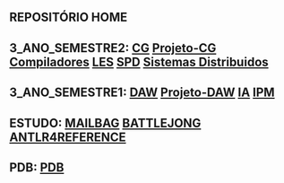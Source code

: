 ## REPOSITÓRIO HOME
## 3_ANO_SEMESTRE2: [CG](https://github.com/kaiser76936/CG.git) [Projeto-CG](https://github.com/AfonsoNG03/ProjetoCG.git) [Compiladores](https://github.com/kaiser76936/Compiladores.git) [LES](https://github.com/Nickurama/doccano.git) [SPD](https://github.com/kaiser76936/SPD.git) [Sistemas Distribuidos](https://github.com/kaiser76936/SD.git)
## 3_ANO_SEMESTRE1: [DAW](https://github.com/kaiser76936/DAW.git) [Projeto-DAW](https://github.com/kaiser76936/Projeto-DAW.git) [IA](https://github.com/kaiser76936/IA.git) [IPM](https://github.com/kaiser76936/IPM.git)
## ESTUDO: [MAILBAG](https://github.com/kaiser76936/Mailbag.git)  [BATTLEJONG](https://github.com/kaiser76936/BattleJong.git) [ANTLR4REFERENCE](https://github.com/lukekras/def-antlr4-ref-code.git)
## PDB: [PDB](https://github.com/kaiser76936/PDB.git)
